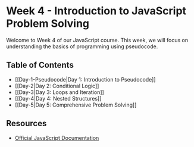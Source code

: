 # Week 4 - Introduction to JavaScript Problem Solving

Welcome to Week 4 of our JavaScript course. This week, we will focus on understanding the basics of programming using pseudocode.

## Table of Contents
- [[Day-1-Pseudocode|Day 1: Introduction to Pseudocode]]
- [[Day-2|Day 2: Conditional Logic]]
- [[Day-3|Day 3: Loops and Iteration]]
- [[Day-4|Day 4: Nested Structures]]
- [[Day-5|Day 5: Comprehensive Problem Solving]]

## Resources
- [Official JavaScript Documentation](https://developer.mozilla.org/en-US/docs/Web/JavaScript)
